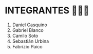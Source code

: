 # INTEGRANTES :people_holding_hands:

1. Daniel Casquino
2. Gabriel Blanco
3. Camilo Soto
4. Sebastián Urbina
5. Fabrizio Paico
